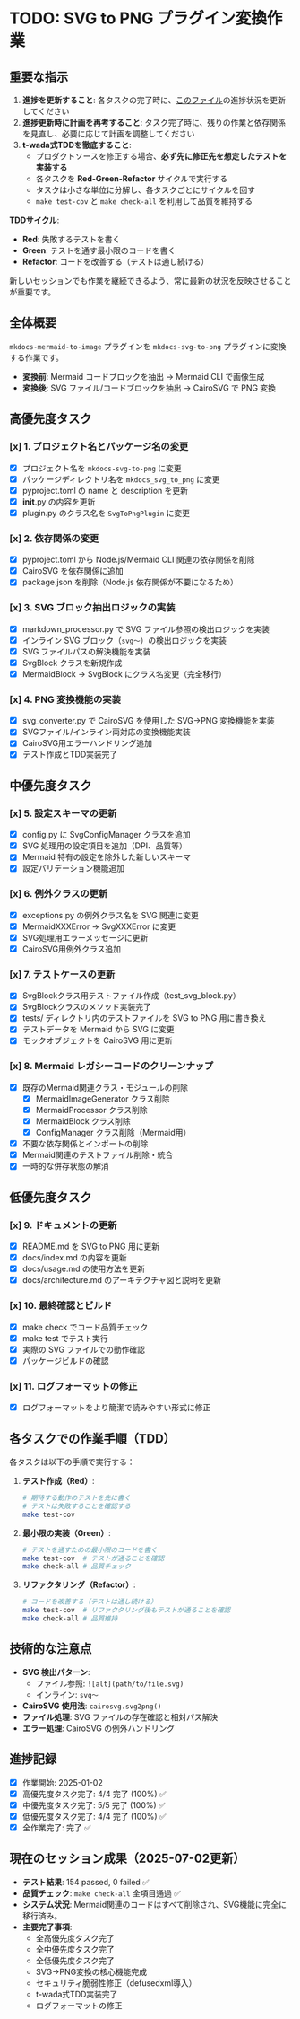 # TODO: SVG to PNG プラグイン変換作業

## 重要な指示

1. **進捗を更新すること**: 各タスクの完了時に、[このファイル](./TODO.md)の進捗状況を更新してください
2. **進捗更新時に計画を再考すること**: タスク完了時に、残りの作業と依存関係を見直し、必要に応じて計画を調整してください
3. **t-wada式TDDを徹底すること**:
   - プロダクトソースを修正する場合、**必ず先に修正先を想定したテストを実装する**
   - 各タスクを **Red-Green-Refactor** サイクルで実行する
   - タスクは小さな単位に分解し、各タスクごとにサイクルを回す
   - `make test-cov` と `make check-all` を利用して品質を維持する

**TDDサイクル**:
- **Red**: 失敗するテストを書く
- **Green**: テストを通す最小限のコードを書く
- **Refactor**: コードを改善する（テストは通し続ける）

新しいセッションでも作業を継続できるよう、常に最新の状況を反映させることが重要です。

## 全体概要

`mkdocs-mermaid-to-image` プラグインを `mkdocs-svg-to-png` プラグインに変換する作業です。

- **変換前**: Mermaid コードブロックを抽出 → Mermaid CLI で画像生成
- **変換後**: SVG ファイル/コードブロックを抽出 → CairoSVG で PNG 変換

## 高優先度タスク

### [x] 1. プロジェクト名とパッケージ名の変更
- [x] プロジェクト名を `mkdocs-svg-to-png` に変更
- [x] パッケージディレクトリ名を `mkdocs_svg_to_png` に変更
- [x] pyproject.toml の name と description を更新
- [x] __init__.py の内容を更新
- [x] plugin.py のクラス名を `SvgToPngPlugin` に変更

### [x] 2. 依存関係の変更
- [x] pyproject.toml から Node.js/Mermaid CLI 関連の依存関係を削除
- [x] CairoSVG を依存関係に追加
- [x] package.json を削除（Node.js 依存関係が不要になるため）

### [x] 3. SVG ブロック抽出ロジックの実装
- [x] markdown_processor.py で SVG ファイル参照の検出ロジックを実装
- [x] インライン SVG ブロック（```svg〜```）の検出ロジックを実装
- [x] SVG ファイルパスの解決機能を実装
- [x] SvgBlock クラスを新規作成
- [x] MermaidBlock → SvgBlock にクラス名変更（完全移行）

### [x] 4. PNG 変換機能の実装
- [x] svg_converter.py で CairoSVG を使用した SVG→PNG 変換機能を実装
- [x] SVGファイル/インライン両対応の変換機能実装
- [x] CairoSVG用エラーハンドリング追加
- [x] テスト作成とTDD実装完了

## 中優先度タスク

### [x] 5. 設定スキーマの更新
- [x] config.py に SvgConfigManager クラスを追加
- [x] SVG 処理用の設定項目を追加（DPI、品質等）
- [x] Mermaid 特有の設定を除外した新しいスキーマ
- [x] 設定バリデーション機能追加

### [x] 6. 例外クラスの更新
- [x] exceptions.py の例外クラス名を SVG 関連に変更
- [x] MermaidXXXError → SvgXXXError に変更
- [x] SVG処理用エラーメッセージに更新
- [x] CairoSVG用例外クラス追加

### [x] 7. テストケースの更新
- [x] SvgBlockクラス用テストファイル作成（test_svg_block.py）
- [x] SvgBlockクラスのメソッド実装完了
- [x] tests/ ディレクトリ内のテストファイルを SVG to PNG 用に書き換え
- [x] テストデータを Mermaid から SVG に変更
- [x] モックオブジェクトを CairoSVG 用に更新

### [x] 8. Mermaid レガシーコードのクリーンナップ
- [x] 既存のMermaid関連クラス・モジュールの削除
  - [x] MermaidImageGenerator クラス削除
  - [x] MermaidProcessor クラス削除
  - [x] MermaidBlock クラス削除
  - [x] ConfigManager クラス削除（Mermaid用）
- [x] 不要な依存関係とインポートの削除
- [x] Mermaid関連のテストファイル削除・統合
- [x] 一時的な併存状態の解消

## 低優先度タスク

### [x] 9. ドキュメントの更新
- [x] README.md を SVG to PNG 用に更新
- [x] docs/index.md の内容を更新
- [x] docs/usage.md の使用方法を更新
- [x] docs/architecture.md のアーキテクチャ図と説明を更新

### [x] 10. 最終確認とビルド
- [x] make check でコード品質チェック
- [x] make test でテスト実行
- [x] 実際の SVG ファイルでの動作確認
- [x] パッケージビルドの確認

### [x] 11. ログフォーマットの修正
- [x] ログフォーマットをより簡潔で読みやすい形式に修正

## 各タスクでの作業手順（TDD）

各タスクは以下の手順で実行する：

1. **テスト作成（Red）**:
   ```bash
   # 期待する動作のテストを先に書く
   # テストは失敗することを確認する
   make test-cov
   ```

2. **最小限の実装（Green）**:
   ```bash
   # テストを通すための最小限のコードを書く
   make test-cov  # テストが通ることを確認
   make check-all # 品質チェック
   ```

3. **リファクタリング（Refactor）**:
   ```bash
   # コードを改善する（テストは通し続ける）
   make test-cov  # リファクタリング後もテストが通ることを確認
   make check-all # 品質維持
   ```

## 技術的な注意点

- **SVG 検出パターン**:
  - ファイル参照: `![alt](path/to/file.svg)`
  - インライン: ````svg〜````
- **CairoSVG 使用法**: `cairosvg.svg2png()`
- **ファイル処理**: SVG ファイルの存在確認と相対パス解決
- **エラー処理**: CairoSVG の例外ハンドリング

## 進捗記録

- [x] 作業開始: 2025-01-02
- [x] 高優先度タスク完了: 4/4 完了 (100%) ✅
- [x] 中優先度タスク完了: 5/5 完了 (100%) ✅
- [x] 低優先度タスク完了: 4/4 完了 (100%) ✅
- [x] 全作業完了: 完了 ✅

## 現在のセッション成果（2025-07-02更新）
- **テスト結果**: 154 passed, 0 failed ✅
- **品質チェック**: `make check-all` 全項目通過 ✅
- **システム状況**: Mermaid関連のコードはすべて削除され、SVG機能に完全に移行済み。
- **主要完了事項**:
  - 全高優先度タスク完了
  - 全中優先度タスク完了
  - 全低優先度タスク完了
  - SVG→PNG変換の核心機能完成
  - セキュリティ脆弱性修正（defusedxml導入）
  - t-wada式TDD実装完了
  - ログフォーマットの修正
